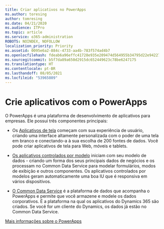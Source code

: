 ```yaml
---
title: Criar aplicativos no PowerApps
ms.author: toresing
author: tomresing
ms.date: 04/21/2020
ms.audience: ITPro
ms.topic: article
ms.service: o365-administration
ROBOTS: NOINDEX, NOFOLLOW
localization_priority: Priority
ms.assetid: 0095e6a2-884c-4733-aa4b-783f574ad4b7
ms.openlocfilehash: fdeab6a96effc41728e935e209474d564955b34795d22e94227ca741368462b6
ms.sourcegitcommit: b5f7da89a650d2915dc652449623c78be6247175
ms.translationtype: HT
ms.contentlocale: pt-BR
ms.lasthandoff: 08/05/2021
ms.locfileid: "53965809"
---
```

# <a name="create-apps-with-powerapps"></a>Crie aplicativos com o PowerApps

O PowerApps é uma plataforma de desenvolvimento de aplicativos para empresas. Ele possui três componentes principais: 
  
- Os [Aplicativos de tela](https://go.microsoft.com/fwlink/?linkid=874495) começam com sua experiência de usuário, criando uma interface altamente personalizada com o poder de uma tela em branco e conectando-a à sua escolha de 200 fontes de dados. Você pode criar aplicativos de tela para Web, móveis e tablets. 
    
- [Os aplicativos controlados por modelo](https://go.microsoft.com/fwlink/?linkid=874496) iniciam com seu modelo de dados - criando um forma dos seus principais dados de negócios e os processam no Common Data Service para modelar formulários, modos de exibição e outros componentes. Os aplicativos controlados por modelos geram automaticamente uma boa IU que é responsiva em vários dispositivos. 
    
- [O Common Data Service](https://go.microsoft.com/fwlink/?linkid=874497) é a plataforma de dados que acompanha o PowerApps e permite que você armazene e modele os dados corporativos. É a plataforma na qual os aplicativos do Dynamics 365 são criados. Se você for um cliente do Dynamics, os dados já estão no Common Data Service. 
    
[Mais informações sobre o PowerApps](https://go.microsoft.com/fwlink/?linkid=874498)
  

